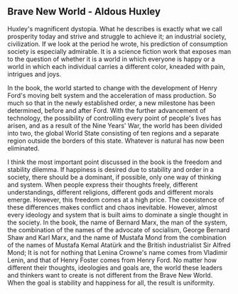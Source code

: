 ## Brave New World - Aldous Huxley

Huxley's magnificent dystopia. What he describes is exactly what we call prosperity today and strive and struggle to achieve it; an industrial society, civilization. If we look at the period he wrote, his prediction of consumption society is especially admirable. It is a science fiction work that exposes man to the question of whether it is a world in which everyone is happy or a world in which each individual carries a different color, kneaded with pain, intrigues and joys.

In the book, the world started to change with the development of Henry Ford's moving belt system and the acceleration of mass production. So much so that in the newly established order, a new milestone has been determined, before and after Ford. With the further advancement of technology, the possibility of controlling every point of people's lives has arisen, and as a result of the Nine Years' War, the world has been divided into two, the global World State consisting of ten regions and a separate region outside the borders of this state. Whatever is natural has now been eliminated.

I think the most important point discussed in the book is the freedom and stability dilemma. If happiness is desired due to stability and order in a society, there should be a dominant, if possible, only one way of thinking and system. When people express their thoughts freely, different understandings, different religions, different gods and different morals emerge. However, this freedom comes at a high price. The coexistence of these differences makes conflict and chaos inevitable. However, almost every ideology and system that is built aims to dominate a single thought in the society. In the book, the name of Bernard Marx, the man of the system, the combination of the names of the advocate of socialism, George Bernard Shaw and Karl Marx, and the name of Mustafa Mond from the combination of the names of Mustafa Kemal Atatürk and the British industrialist Sir Alfred Mond; It is not for nothing that Lenina Crowne's name comes from Vladimir Lenin, and that of Henry Foster comes from Henry Ford. No matter how different their thoughts, ideologies and goals are, the world these leaders and thinkers want to create is not different from the Brave New World. When the goal is stability and happiness for all, the result is uniformity.